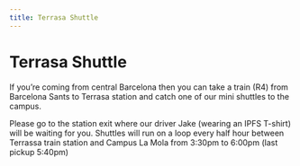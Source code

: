```yaml
---
title: Terrasa Shuttle
---
```


# Terrasa Shuttle

If you’re coming from central Barcelona then you can take a train (R4) from Barcelona Sants to Terrasa station and catch one of our mini shuttles to the campus.

Please go to the station exit where our driver Jake (wearing an IPFS T-shirt) will be waiting for you. Shuttles will run on a loop every half hour between Terrassa train station and Campus La Mola from 3:30pm to 6:00pm (last pickup 5:40pm)

